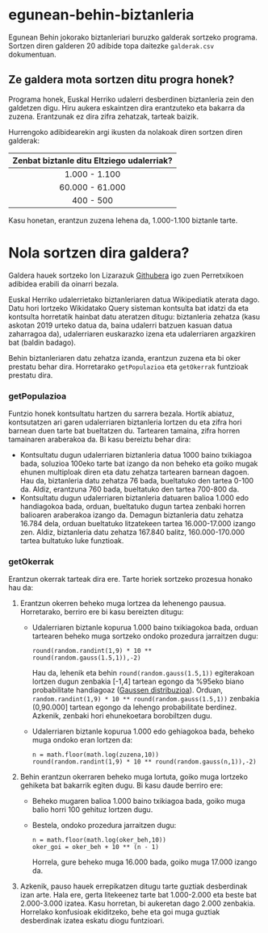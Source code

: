 # egunean-behin-biztanleria
Egunean Behin jokorako biztanleriari buruzko galderak sortzeko programa. Sortzen diren galderen 20 adibide topa daitezke `galderak.csv` dokumentuan.

## Ze galdera mota sortzen ditu progra honek?
Programa honek, Euskal Herriko udalerri desberdinen biztanleria zein den galdetzen digu. Hiru aukera eskaintzen dira erantzuteko eta bakarra da zuzena. Erantzunak ez dira zifra zehatzak, tarteak baizik.

Hurrengoko adibidearekin argi ikusten da nolakoak diren sortzen diren galderak:

|  Zenbat biztanle ditu Eltziego udalerriak? |
|:-:|
|  1.000 - 1.100 |
|  60.000 - 61.000 |
|  400 - 500 |

Kasu honetan, erantzun zuzena lehena da, 1.000-1.100 biztanle tarte.

# Nola sortzen dira galdera?

Galdera hauek sortzeko Ion Lizarazuk [Githubera](https://github.com/egunean-behin/egunean_behin_wikidata_perretxikoak) igo zuen Perretxikoen adibidea erabili da oinarri bezala. 

 Euskal Herriko udalerrietako biztanleriaren datua Wikipediatik aterata dago. Datu hori lortzeko Wikidatako Query sisteman kontsulta bat idatzi da eta kontsulta horretatik hainbat datu ateratzen ditugu: biztanleria zehatza (kasu askotan 2019 urteko datua da, baina udalerri batzuen kasuan datua zaharragoa da), udalerriaren euskarazko izena eta udalerriaren argazkiren bat (baldin badago).

 Behin biztanleriaren datu zehatza izanda, erantzun zuzena eta bi oker prestatu behar dira. Horretarako `getPopulazioa` eta `getOkerrak` funtzioak prestatu dira.

 ### getPopulazioa
 Funtzio honek kontsultatu hartzen du sarrera bezala. Hortik abiatuz, kontsutatzen ari garen udalerriaren biztanleria lortzen du eta zifra hori barnean duen tarte bat bueltatzen du. Tartearen tamaina, zifra horren tamainaren araberakoa da. Bi kasu bereiztu behar dira:

* Kontsultatu dugun udalerriaren biztanleria datua 1000 baino txikiagoa bada, soluzioa 100eko tarte bat izango da non beheko eta goiko mugak ehunen multiploak diren eta datu zehatza tartearen barnean dagoen. Hau da, biztanleria datu zehatza 76 bada, bueltatuko den tartea 0-100 da. Aldiz, erantzuna 760 bada, bueltatuko den tartea 700-800 da.
* Kontsultatu dugun udalerriaren biztanleria datuaren balioa 1.000 edo handiagokoa bada, orduan, bueltatuko dugun tartea zenbaki horren balioaren araberakoa izango da. Demagun biztanleria datu zehatza 16.784 dela, orduan bueltatuko litzatekeen tartea 16.000-17.000 izango zen. Aldiz, biztanleria datu zehatza 167.840 balitz, 160.000-170.000 tartea bultatuko luke funztioak.

### getOkerrak
Erantzun okerrak tarteak dira ere. Tarte horiek sortzeko prozesua honako hau da:

1. Erantzun okerren beheko muga lortzea da lehenengo pausua. Horretarako, berriro ere bi kasu bereizten ditugu:

    * Udalerriaren biztanle kopurua 1.000 baino txikiagokoa bada, orduan tartearen beheko muga sortzeko ondoko prozedura jarraitzen dugu:

        ```
        round(random.randint(1,9) * 10 ** round(random.gauss(1.5,1)),-2)
        ```

        Hau da, lehenik eta behin  `round(random.gauss(1.5,1))` egiterakoan lortzen dugun zenbakia [-1,4] tartean egongo da %95eko biano probabilitate handiagoaz ([Gaussen distribuzioa](https://en.wikipedia.org/wiki/Normal_distribution#/media/File:Empirical_Rule.PNG)). Orduan, `random.randint(1,9) * 10 ** round(random.gauss(1.5,1))` zenbakia (0,90.000] tartean egongo da lehengo probabilitate berdinez. Azkenik, zenbaki hori ehunekoetara borobiltzen dugu.

    * Udalerriaren biztanle  kopurua 1.000 edo gehiagokoa bada, beheko muga ondoko eran lortzen da:

        ```
        n = math.floor(math.log(zuzena,10))
        round(random.randint(1,9) * 10 ** round(random.gauss(n,1)),-2)
        ```
    
2. Behin erantzun okerraren beheko muga lortuta, goiko muga lortzeko gehiketa bat bakarrik egiten dugu. Bi kasu daude berriro ere:

    * Beheko mugaren balioa 1.000 baino txikiagoa bada, goiko muga balio horri 100 gehituz lortzen dugu.
    * Bestela, ondoko prozedura jarraitzen dugu:

        ```
        n = math.floor(math.log(oker_beh,10))
        oker_goi = oker_beh + 10 ** (n - 1)
        ```
        Horrela, gure beheko muga 16.000 bada, goiko muga 17.000 izango da.

3. Azkenik, pauso hauek errepikatzen ditugu tarte guztiak desberdinak izan arte. Hala ere, gerta litekeenez tarte bat 1.000-2.000 eta beste bat 2.000-3.000 izatea. Kasu horretan, bi aukeretan dago 2.000 zenbakia. Horrelako konfusioak ekiditzeko, behe eta goi muga guztiak desberdinak izatea eskatu diogu funtzioari.


